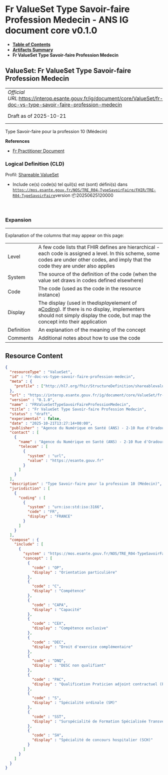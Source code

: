 # Fr ValueSet Type Savoir-faire Profession Medecin - ANS IG document core v0.1.0

* [**Table of Contents**](toc.md)
* [**Artifacts Summary**](artifacts.md)
* **Fr ValueSet Type Savoir-faire Profession Medecin**

## ValueSet: Fr ValueSet Type Savoir-faire Profession Medecin 

| | |
| :--- | :--- |
| *Official URL*:https://interop.esante.gouv.fr/ig/document/core/ValueSet/fr-doc-vs-type-savoir-faire-profession-medecin | *Version*:0.1.0 |
| Draft as of 2025-10-21 | *Computable Name*:FRValueSetTypeSavoirFaireProfessionMedecin |

 
Type Savoir-faire pour la profession 10 (Médecin) 

 **References** 

* [Fr Practitioner Document](StructureDefinition-fr-practitioner-document.md)

### Logical Definition (CLD)

Profil: [Shareable ValueSet](http://hl7.org/fhir/R4/shareablevalueset.html)

* Include ce(s) code(s) tel quil(s) est (sont) défini(s) dans [`https://mos.esante.gouv.fr/NOS/TRE_R04-TypeSavoirFaire/FHIR/TRE-R04-TypeSavoirFaire`](https://interop.esante.gouv.fr/terminologies/1.2.0/CodeSystem-TRE-R04-TypeSavoirFaire.html)version 📦20250625120000

 

### Expansion

-------

 Explanation of the columns that may appear on this page: 

| | |
| :--- | :--- |
| Level | A few code lists that FHIR defines are hierarchical - each code is assigned a level. In this scheme, some codes are under other codes, and imply that the code they are under also applies |
| System | The source of the definition of the code (when the value set draws in codes defined elsewhere) |
| Code | The code (used as the code in the resource instance) |
| Display | The display (used in the*display*element of a[Coding](http://hl7.org/fhir/R4/datatypes.html#Coding)). If there is no display, implementers should not simply display the code, but map the concept into their application |
| Definition | An explanation of the meaning of the concept |
| Comments | Additional notes about how to use the code |



## Resource Content

```json
{
  "resourceType" : "ValueSet",
  "id" : "fr-doc-vs-type-savoir-faire-profession-medecin",
  "meta" : {
    "profile" : ["http://hl7.org/fhir/StructureDefinition/shareablevalueset"]
  },
  "url" : "https://interop.esante.gouv.fr/ig/document/core/ValueSet/fr-doc-vs-type-savoir-faire-profession-medecin",
  "version" : "0.1.0",
  "name" : "FRValueSetTypeSavoirFaireProfessionMedecin",
  "title" : "Fr ValueSet Type Savoir-faire Profession Medecin",
  "status" : "draft",
  "experimental" : false,
  "date" : "2025-10-21T13:27:14+00:00",
  "publisher" : "Agence du Numérique en Santé (ANS) - 2-10 Rue d'Oradour-sur-Glane, 75015 Paris",
  "contact" : [
    {
      "name" : "Agence du Numérique en Santé (ANS) - 2-10 Rue d'Oradour-sur-Glane, 75015 Paris",
      "telecom" : [
        {
          "system" : "url",
          "value" : "https://esante.gouv.fr"
        }
      ]
    }
  ],
  "description" : "Type Savoir-faire pour la profession 10 (Médecin)",
  "jurisdiction" : [
    {
      "coding" : [
        {
          "system" : "urn:iso:std:iso:3166",
          "code" : "FR",
          "display" : "FRANCE"
        }
      ]
    }
  ],
  "compose" : {
    "include" : [
      {
        "system" : "https://mos.esante.gouv.fr/NOS/TRE_R04-TypeSavoirFaire/FHIR/TRE-R04-TypeSavoirFaire",
        "concept" : [
          {
            "code" : "OP",
            "display" : "Orientation particulière"
          },
          {
            "code" : "C",
            "display" : "Compétence"
          },
          {
            "code" : "CAPA",
            "display" : "Capacité"
          },
          {
            "code" : "CEX",
            "display" : "Compétence exclusive"
          },
          {
            "code" : "DEC",
            "display" : "Droit d'exercice complémentaire"
          },
          {
            "code" : "DNQ",
            "display" : "DESC non qualifiant"
          },
          {
            "code" : "PAC",
            "display" : "Qualification Praticien adjoint contractuel (PAC)"
          },
          {
            "code" : "S",
            "display" : "Spécialité ordinale (SM)"
          },
          {
            "code" : "SST",
            "display" : "Surspécialité de Formation Spécialisée Transversale (FST)"
          },
          {
            "code" : "SH",
            "display" : "Spécialité de concours hospitalier (SCH)"
          }
        ]
      }
    ]
  }
}

```
